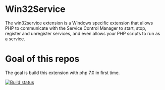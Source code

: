 # Win32Service

The win32service extension is a Windows specific extension that allows PHP to communicate with the Service Control Manager to start, stop, register and unregister services, and even allows your PHP scripts to run as a service.

# Goal of this repos

The goal is build this extension with php 7.0 in first time.

[![Build status](https://ci.appveyor.com/api/projects/status/7wqljie1knsrtfkh?svg=true)](https://ci.appveyor.com/project/macintoshplus/win32service)
